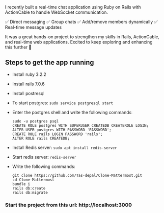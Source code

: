 I recently built a real-time chat application using Ruby on Rails with ActionCable to handle WebSocket communication.

✅ Direct messaging
✅ Group chats
✅ Add/remove members dynamically
✅ Real-time message updates

It was a great hands-on project to strengthen my skills in Rails, ActionCable, and real-time web applications. Excited to keep exploring and enhancing this further 🚀

## Steps to get the app running

- Install ruby 3.2.2

- Install rails 7.0.6

- Install postresql
  
- To start postgres: `sudo service postgresql start`

- Enter the postgres shell and write the following commands:
  ```
  sudo -u postgres psql
  CREATE ROLE postgres WITH SUPERUSER CREATEDB CREATEROLE LOGIN;
  ALTER USER postgres WITH PASSWORD 'PASSWORD';
  CREATE ROLE rails LOGIN PASSWORD 'rails';
  ALTER ROLE rails CREATEDB;
  ```
- Install Redis server: `sudo apt install redis-server`
- Start redis server: `redis-server`

- Write the following commands:
  ```
  git clone https://github.com/Tas-depal/Clone-Mattermost.git
  cd Clone-Mattermost
  bundle i
  rails db:create
  rails db:migrate
  ```
### Start the project from this url: http://localhost:3000
